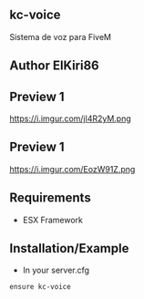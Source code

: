 ## kc-voice
 Sistema de voz para FiveM

## Author ElKiri86

## Preview 1
https://i.imgur.com/jl4R2yM.png

## Preview 1
https://i.imgur.com/EozW91Z.png

## Requirements
 - ESX Framework

## Installation/Example
- In your server.cfg

```
ensure kc-voice
```
